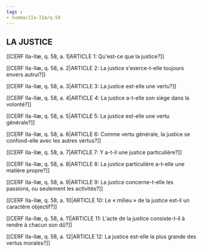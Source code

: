 ```yaml
---
tags : 
- Summa/IIa-IIæ/q.58
---
```


## LA JUSTICE

[[CERF IIa-IIæ, q. 58, a. 1|ARTICLE 1: Qu'est-ce que la justice?]]

[[CERF IIa-IIæ, q. 58, a. 2|ARTICLE 2: La justice s'exerce-t-elle toujours envers autrui?]]

[[CERF IIa-IIæ, q. 58, a. 3|ARTICLE 3: La justice est-elle une vertu?]]

[[CERF IIa-IIæ, q. 58, a. 4|ARTICLE 4: La justice a-t-elle son siège dans la volonté?]]

[[CERF IIa-IIæ, q. 58, a. 5|ARTICLE 5: La justice est-elle une vertu générale?]]

[[CERF IIa-IIæ, q. 58, a. 6|ARTICLE 6: Comme vertu générale, la justice se confond-elle avec les autres vertus?]]

[[CERF IIa-IIæ, q. 58, a. 7|ARTICLE 7: Y a-t-il une justice particulière?]]

[[CERF IIa-IIæ, q. 58, a. 8|ARTICLE 8: La justice particulière a-t-elle une matière propre?]]

[[CERF IIa-IIæ, q. 58, a. 9|ARTICLE 9: La justice concerne-t-elle les passions, ou seulement les activités?]]

[[CERF IIa-IIæ, q. 58, a. 10|ARTICLE 10: Le « milieu » de la justice est-il un caractère objectif?]]

[[CERF IIa-IIæ, q. 58, a. 11|ARTICLE 11: L'acte de la justice consiste-t-il à rendre à chacun son dû?]]

[[CERF IIa-IIæ, q. 58, a. 12|ARTICLE 12: La justice est-elle la plus grande des vertus morales?]]

